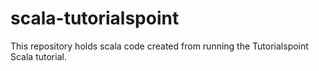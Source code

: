# scala-tutorialspoint

This repository holds scala code created from running the Tutorialspoint Scala tutorial.